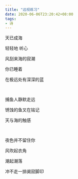 ```yaml
---
title: "远视练习"
date: 2020-06-06T23:20:42+08:00
tags:
- 诗
---
```


天已成海

轻轻地 听心

风刮来海的寂潮

你已睡着

在极远处有深深的蓝

<br>

捕鱼人静默走远

锈蚀的鱼叉在铭记

天与海的触感

<br>

夜色并不留住你

风吹起衣角

潮起潮落

冲不走一排阒寂脚印